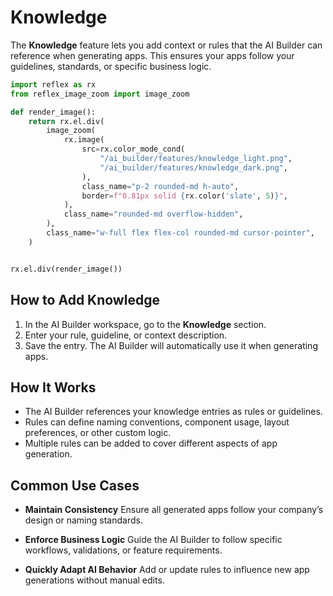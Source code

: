 # Knowledge

The **Knowledge** feature lets you add context or rules that the AI Builder can reference when generating apps. This ensures your apps follow your guidelines, standards, or specific business logic.

```python exec
import reflex as rx
from reflex_image_zoom import image_zoom

def render_image():
    return rx.el.div(
        image_zoom(
            rx.image(
                src=rx.color_mode_cond(
                    "/ai_builder/features/knowledge_light.png",
                    "/ai_builder/features/knowledge_dark.png",
                ),
                class_name="p-2 rounded-md h-auto",
                border=f"0.81px solid {rx.color('slate', 5)}",
            ),
            class_name="rounded-md overflow-hidden",
        ),
        class_name="w-full flex flex-col rounded-md cursor-pointer",
    )
```

```python eval

rx.el.div(render_image())

```

## How to Add Knowledge

1. In the AI Builder workspace, go to the **Knowledge** section.
2. Enter your rule, guideline, or context description.
3. Save the entry. The AI Builder will automatically use it when generating apps.

## How It Works

- The AI Builder references your knowledge entries as rules or guidelines.
- Rules can define naming conventions, component usage, layout preferences, or other custom logic.
- Multiple rules can be added to cover different aspects of app generation.

## Common Use Cases

- **Maintain Consistency**
  Ensure all generated apps follow your company’s design or naming standards.

- **Enforce Business Logic**
  Guide the AI Builder to follow specific workflows, validations, or feature requirements.

- **Quickly Adapt AI Behavior**
  Add or update rules to influence new app generations without manual edits.
